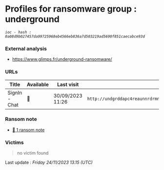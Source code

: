 # Profiles for ransomware group : **underground**



_`ioc - hash : 0a08d9b027457da99725968eb4566eb836a7d503219ad5690f851caecabce93d`_

### External analysis
- https://www.glimps.fr/underground-ransomware/

### URLs
| Title | Available | Last visit | fqdn | Screenshot 
|---|---|---|---|---|
| SignIn - Chat | 🔴 | 30/09/2023 11:26 | `http://undgrddapc4reaunnrdrmnagvdelqfvmgycuvilgwb5uxm25sxawaoqd.onion` | <a href="https://images.ransomware.live/screenshots/undgrddapc4reaunnrdrmnagvdelqfvmgycuvilgwb5uxm25sxawaoqd-onion.png" target=_blank>📸</a> | 


### Ransom note
* [📝 1 ransom note](notes/underground)

### Victims

> no victim found




Last update : _Friday 24/11/2023 13.15 (UTC)_
